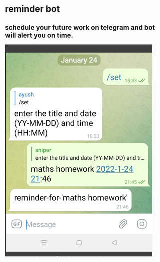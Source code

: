 # reminder bot
## schedule your future work on telegram and bot will alert you on time.
![image](https://github.com/ayush19283/reminder/blob/main/Screenshot%20from%202022-01-24%2021-57-02.png)
